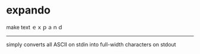 # expando
make text ｅｘｐａｎｄ

----
simply converts all ASCII on stdin into full-width characters on stdout
